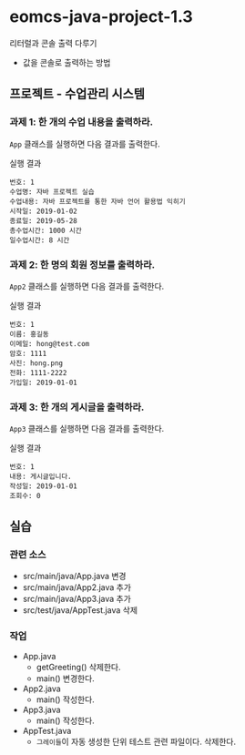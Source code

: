 # eomcs-java-project-1.3

리터럴과 콘솔 출력 다루기

- 값을 콘솔로 출력하는 방법

## 프로젝트 - 수업관리 시스템  

### 과제 1: 한 개의 수업 내용을 출력하라.

`App` 클래스를 실행하면 다음 결과를 출력한다.

실행 결과

```
번호: 1
수업명: 자바 프로젝트 실습
수업내용: 자바 프로젝트를 통한 자바 언어 활용법 익히기
시작일: 2019-01-02
종료일: 2019-05-28
총수업시간: 1000 시간
일수업시간: 8 시간
```

### 과제 2: 한 명의 회원 정보를 출력하라.

`App2` 클래스를 실행하면 다음 결과를 출력한다.

실행 결과

```
번호: 1
이름: 홍길동
이메일: hong@test.com
암호: 1111
사진: hong.png
전화: 1111-2222
가입일: 2019-01-01
```

### 과제 3: 한 개의 게시글을 출력하라.

`App3` 클래스를 실행하면 다음 결과를 출력한다.

실행 결과

```
번호: 1
내용: 게시글입니다.
작성일: 2019-01-01
조회수: 0
```


## 실습

### 관련 소스 

- src/main/java/App.java 변경
- src/main/java/App2.java 추가
- src/main/java/App3.java 추가
- src/test/java/AppTest.java 삭제

### 작업

- App.java
    - getGreeting() 삭제한다.
    - main() 변경한다.  
- App2.java
    - main() 작성한다.  
- App3.java
    - main() 작성한다.  
- AppTest.java 
    - `그레이들`이 자동 생성한 단위 테스트 관련 파일이다. 삭제한다. 